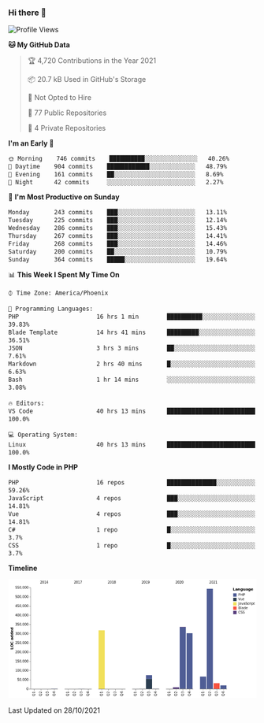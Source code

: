 ### Hi there 👋

<!--START_SECTION:waka-->
![Profile Views](http://img.shields.io/badge/Profile%20Views-0-blue)

**🐱 My GitHub Data** 

> 🏆 4,720 Contributions in the Year 2021
 > 
> 📦 20.7 kB Used in GitHub's Storage 
 > 
> 🚫 Not Opted to Hire
 > 
> 📜 77 Public Repositories 
 > 
> 🔑 4 Private Repositories  
 > 
**I'm an Early 🐤** 

```text
🌞 Morning    746 commits    ██████████░░░░░░░░░░░░░░░   40.26% 
🌆 Daytime    904 commits    ████████████░░░░░░░░░░░░░   48.79% 
🌃 Evening    161 commits    ██░░░░░░░░░░░░░░░░░░░░░░░   8.69% 
🌙 Night      42 commits     ░░░░░░░░░░░░░░░░░░░░░░░░░   2.27%

```
📅 **I'm Most Productive on Sunday** 

```text
Monday       243 commits    ███░░░░░░░░░░░░░░░░░░░░░░   13.11% 
Tuesday      225 commits    ███░░░░░░░░░░░░░░░░░░░░░░   12.14% 
Wednesday    286 commits    ███░░░░░░░░░░░░░░░░░░░░░░   15.43% 
Thursday     267 commits    ███░░░░░░░░░░░░░░░░░░░░░░   14.41% 
Friday       268 commits    ███░░░░░░░░░░░░░░░░░░░░░░   14.46% 
Saturday     200 commits    ██░░░░░░░░░░░░░░░░░░░░░░░   10.79% 
Sunday       364 commits    █████░░░░░░░░░░░░░░░░░░░░   19.64%

```


📊 **This Week I Spent My Time On** 

```text
⌚︎ Time Zone: America/Phoenix

💬 Programming Languages: 
PHP                      16 hrs 1 min        ██████████░░░░░░░░░░░░░░░   39.83% 
Blade Template           14 hrs 41 mins      █████████░░░░░░░░░░░░░░░░   36.51% 
JSON                     3 hrs 3 mins        ██░░░░░░░░░░░░░░░░░░░░░░░   7.61% 
Markdown                 2 hrs 40 mins       █░░░░░░░░░░░░░░░░░░░░░░░░   6.63% 
Bash                     1 hr 14 mins        ░░░░░░░░░░░░░░░░░░░░░░░░░   3.08%

🔥 Editors: 
VS Code                  40 hrs 13 mins      █████████████████████████   100.0%

💻 Operating System: 
Linux                    40 hrs 13 mins      █████████████████████████   100.0%

```

**I Mostly Code in PHP** 

```text
PHP                      16 repos            ██████████████░░░░░░░░░░░   59.26% 
JavaScript               4 repos             ███░░░░░░░░░░░░░░░░░░░░░░   14.81% 
Vue                      4 repos             ███░░░░░░░░░░░░░░░░░░░░░░   14.81% 
C#                       1 repo              █░░░░░░░░░░░░░░░░░░░░░░░░   3.7% 
CSS                      1 repo              █░░░░░░░░░░░░░░░░░░░░░░░░   3.7%

```


**Timeline**

![Chart not found](https://raw.githubusercontent.com/mikebronner/mikebronner/master/charts/bar_graph.png) 


 Last Updated on 28/10/2021
<!--END_SECTION:waka-->

<!--
**mikebronner/mikebronner** is a ✨ _special_ ✨ repository because its `README.md` (this file) appears on your GitHub profile.

Here are some ideas to get you started:

- 🔭 I’m currently working on ...
- 🌱 I’m currently learning ...
- 👯 I’m looking to collaborate on ...
- 🤔 I’m looking for help with ...
- 💬 Ask me about ...
- 📫 How to reach me: ...
- 😄 Pronouns: ...
- ⚡ Fun fact: ...
-->

